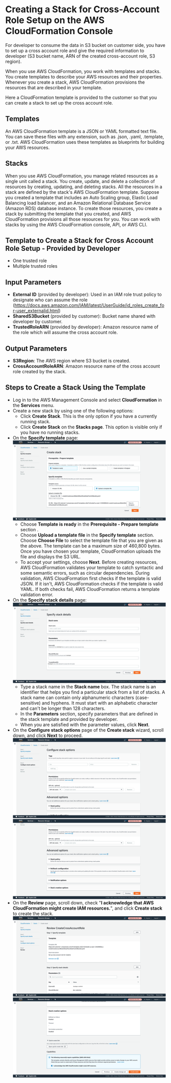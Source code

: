 # Creating a Stack for Cross-Account Role Setup on the AWS CloudFormation Console
For developer to consume the data in S3 bucket on customer side, you have to set up a cross account role and give the required information to developer (S3 bucket name, ARN of the created cross-account role, S3 region).

When you use AWS CloudFormation, you work with templates and stacks. You create templates to describe your AWS resources and their properties. Whenever you create a stack, AWS CloudFormation provisions the resources that are described in your template.

Here a CloudFormation template is provided to the customer so that you can create a stack to set up the cross account role.

## Templates
An AWS CloudFormation template is a JSON or YAML formatted text file. You can save these files with any extension, such as .json, .yaml, .template, or .txt. AWS CloudFormation uses these templates as blueprints for building your AWS resources. 

## Stacks
When you use AWS CloudFormation, you manage related resources as a single unit called a stack. You create, update, and delete a collection of resources by creating, updating, and deleting stacks. All the resources in a stack are defined by the stack's AWS CloudFormation template. Suppose you created a template that includes an Auto Scaling group, Elastic Load Balancing load balancer, and an Amazon Relational Database Service (Amazon RDS) database instance. To create those resources, you create a stack by submitting the template that you created, and AWS CloudFormation provisions all those resources for you. You can work with stacks by using the AWS CloudFormation console, API, or AWS CLI.

## Template to Create a Stack for Cross Account Role Setup - Provided by Developer
- One trusted role
- Multiple trusted roles

## Input Parameters
- **External ID** (provided by developer): Used in an IAM role trust policy to designate who can assume the role (https://docs.aws.amazon.com/IAM/latest/UserGuide/id_roles_create_for-user_externalid.html)
- **SharedS3Bucket** (provided by customer): Bucket name shared with developer by customer.
- **TrustedRoleARN** (provided by developer): Amazon resource name of the role which will assume the cross account role.

## Output Parameters
- **S3Region**: The AWS region where S3 bucket is created.
- **CrossAccountRoleARN**: Amazon resource name of the cross account role created by the stack.

## Steps to Create a Stack Using the Template
- Log in to the AWS Management Console and select **CloudFormation** in the **Services** menu.
- Create a new stack by using one of the following options:
  - Click **Create Stack**. This is the only option if you have a currently running stack.
  - Click **Create Stack** on the **Stacks page**. This option is visible only if you have no running stacks.    
- On the **Specify template** page: ![Step 1: Specify template](aws_create_stack_step1.png)
  - Choose **Template is ready** in the **Prerequisite - Prepare template** section .
  - Choose **Upload a template file** in the **Specify template** section. Choose **Choose File** to select the template file that you are given as the above. The template can be a maximum size of 460,800 bytes. Once you have chosen your template, CloudFormation uploads the file and displays the S3 URL.
  - To accept your settings, choose **Next**. Before creating resources, AWS CloudFormation validates your template to catch syntactic and some semantic errors, such as circular dependencies. During validation, AWS CloudFormation first checks if the template is valid JSON. If it isn't, AWS CloudFormation checks if the template is valid YAML. If both checks fail, AWS CloudFormation returns a template validation error.
- On the **Specify stack details** page: ![Step 2: Specify stack details](aws_create_stack_step2.png)
  - Type a stack name in the **Stack name** box. The stack name is an identifier that helps you find a particular stack from a list of stacks. A stack name can contain only alphanumeric characters (case-sensitive) and hyphens. It must start with an alphabetic character and can't be longer than 128 characters.
  - In the **Parameters** section, specify parameters that are defined in the stack template and provided by developer.
  - When you are satisfied with the parameter values, click **Next**.
- On the **Configure stack options** page of the **Create stack** wizard, scroll down, and click **Next** to proceed. ![Step 3-1: Configure stack options (2-1)](aws_create_stack_step3_part1.png) ![Step 3-2: Configure stack options (2-2)](aws_create_stack_step3_part2.png)
- On the **Review** page, scroll down, check "**I acknowledge that AWS CloudFormation might create IAM resources.**", and click **Create stack** to create the stack. ![Step 4-1: Review (2-1)](aws_create_stack_step4_part1.png) ![Step 4-2: Review (2-2)](aws_create_stack_step4_part2.png)
